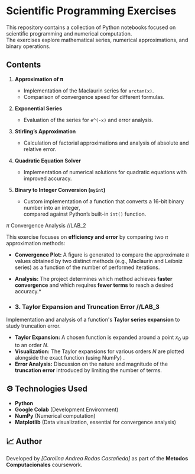 # Scientific Programming Exercises

This repository contains a collection of Python notebooks focused on scientific programming and numerical computation.  
The exercises explore mathematical series, numerical approximations, and binary operations.

##  Contents

1. **Approximation of π**  
   - Implementation of the Maclaurin series for `arctan(x)`.
   - Comparison of convergence speed for different formulas.

2. **Exponential Series**  
   - Evaluation of the series for `e^(-x)` and error analysis.

3. **Stirling’s Approximation**  
   - Calculation of factorial approximations and analysis of absolute and relative error.

4. **Quadratic Equation Solver**  
   - Implementation of numerical solutions for quadratic equations with improved accuracy.

5. **Binary to Integer Conversion (`myint`)**  
   - Custom implementation of a function that converts a 16-bit binary number into an integer,  
     compared against Python’s built-in `int()` function.

$\pi$ Convergence Analysis //LAB_2

This exercise focuses on **efficiency and error** by comparing two $\pi$ approximation methods:

* **Convergence Plot:** A figure is generated to compare the approximate $\pi$ values obtained by two distinct methods (e.g., Maclaurin and Leibniz series) as a function of the number of performed iterations.
* **Analysis:** The project determines which method achieves **faster convergence** and which requires **fewer terms** to reach a desired accuracy.*

* ### 3. Taylor Expansion and Truncation Error //LAB_3

Implementation and analysis of a function's **Taylor series expansion** to study truncation error.

* **Taylor Expansion:** A chosen function is expanded around a point $x_0$ up to an order $N$.
* **Visualization:** The Taylor expansions for various orders $N$ are plotted alongside the exact function (using NumPy) .
* **Error Analysis:** Discussion on the nature and magnitude of the **truncation error** introduced by limiting the number of terms.

## ⚙️ Technologies Used

* **Python**
* **Google Colab** (Development Environment)
* **NumPy** (Numerical computation)
* **Matplotlib** (Data visualization, essential for convergence analysis)

## 📈 Author
Developed by *[Carolina Andrea Rodas Castañeda]* as part of the **Metodos Computacionales** coursework.
